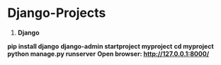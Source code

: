 # Django-Projects

1. **Django**

**pip install django**
**django-admin startproject myproject**
**cd myproject**
**python manage.py runserver**
**Open browser: http://127.0.0.1:8000/**
